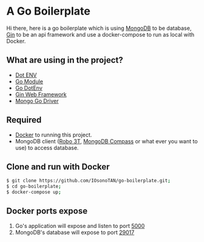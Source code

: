 # A Go Boilerplate
Hi there, here is a go boilerplate which is using [MongoDB](https://github.com/mongodb/mongo-go-driver) to be database, [Gin](https://github.com/gin-gonic/gin) to be an api framework and use a docker-compose to run as local with Docker.

## What are using in the project?
- [Dot ENV](https://github.com/joho/godotenv)
- [Go Module](https://blog.golang.org/using-go-modules)
- [Go DotEnv](https://github.com/joho/godotenv)
- [Gin Web Framework](https://github.com/gin-gonic/gin)
- [Mongo Go Driver](https://github.com/mongodb/mongo-go-driver)

## Required
- [Docker](https://www.docker.com/) to running this project.
- MongoDB client ([Robo 3T](https://robomongo.org/), [MongoDB Compass](https://www.mongodb.com/products/compass) or what ever you want to use) to access database.

## Clone and run with Docker
```bash
$ git clone https://github.com/IOsonoTAN/go-boilerplate.git;
$ cd go-boilerplate;
$ docker-compose up;
```

## Docker ports expose
1. Go's application will expose and listen to port [5000](#)
2. MongoDB's database will expose to port [29017](#)
